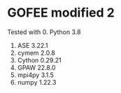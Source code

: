 # GOFEE modified 2

Tested with
0. Python 3.8
1. ASE 3.22.1
2. cymem 2.0.8
3. Cython 0.29.21
4. GPAW 22.8.0
5. mpi4py 3.1.5
6. numpy 1.22.3


